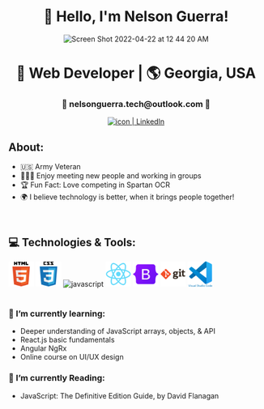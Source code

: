 <div align="center">
  <h1>👋 Hello, I'm Nelson Guerra!</h1>
<img width="1327" alt="Screen Shot 2022-04-22 at 12 44 20 AM" src="https://user-images.githubusercontent.com/62409790/164605193-8f5cb5ee-305c-4be6-ac97-9092adf9d912.png">
  </div>
  <div align="center">
  <h1>📱 Web Developer | 🌎 Georgia, USA</h1>
  </div>
 
<div align="center">
  <h3>🤝 nelsonguerra.tech@outlook.com 💬</h3>
 <a href="https://www.linkedin.com/in/nelson-guerra-7075b413a/"><img  src="https://user-images.githubusercontent.com/62409790/164713432-1ae2a72b-c61d-4123-80bc-20005a38947b.png" alt="icon | LinkedIn" width="50px"/></a> </div>

## About:
- 🇺🇸 Army Veteran
- 🧑🏻‍💻 Enjoy meeting new people and working in groups
- 🏆 Fun Fact: Love competing in Spartan OCR
- 🌍 I believe technology is better, when it brings people together!

<br>
  
 ## 💻 Technologies & Tools:
 <div>
  <img width="50" alt="javascript" src="https://github.com/devicons/devicon/blob/master/icons/html5/html5-original-wordmark.svg">
  <img width="50" alt="javascript" src="https://github.com/devicons/devicon/blob/master/icons/css3/css3-original-wordmark.svg">
  <img width="50" alt="javascript" src="https://upload.wikimedia.org/wikipedia/commons/thumb/c/cf/Angular_full_color_logo.svg/1024px-Angular_full_color_logo.svg.png?20160527092314">
  <img width="50" alt="javascript" src="https://github.com/devicons/devicon/blob/master/icons/react/react-original.svg">
  <img width="50" alt="javascript" src="https://github.com/devicons/devicon/blob/master/icons/bootstrap/bootstrap-original.svg">
  <img width="50" alt="javascript" src="https://github.com/devicons/devicon/blob/master/icons/git/git-original-wordmark.svg">
  <img width="50" alt="javascript" src="https://github.com/devicons/devicon/blob/master/icons/vscode/vscode-original-wordmark.svg">
  </div>
  
  <br>

### 🌱 I’m currently learning:
- Deeper understanding of JavaScript arrays, objects, & API
- React.js basic fundamentals
- Angular NgRx
- Online course on UI/UX design

### 🧠 I’m currently Reading:
- JavaScript: The Definitive Edition Guide, by David Flanagan

<!--
**Pixelated-Nelly/Pixelated-Nelly** is a ✨ _special_ ✨ repository because its `README.md` (this file) appears on your GitHub profile.

Here are some ideas to get you started:

- 🔭 I’m currently working on ...
- 🌱 I’m currently learning ...
- 👯 I’m looking to collaborate on ...
- 🤔 I’m looking for help with ...
- 💬 Ask me about ...
- 📫 How to reach me: ...
- 😄 Pronouns: ...
- ⚡ Fun fact: ...
-->
